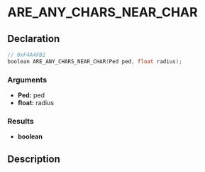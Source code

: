 # ARE_ANY_CHARS_NEAR_CHAR

## Declaration
```cpp
// 0xF4A4FB2
boolean ARE_ANY_CHARS_NEAR_CHAR(Ped ped, float radius);
```

### Arguments
- **Ped:** ped
- **float:** radius

### Results
- **boolean**

## Description
